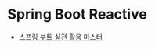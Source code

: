 # Spring Boot Reactive

- [스프링 부트 실전 활용 마스터](http://www.kyobobook.co.kr/product/detailViewKor.laf?mallGb=KOR&ejkGb=KOR&barcode=9791189909307)
